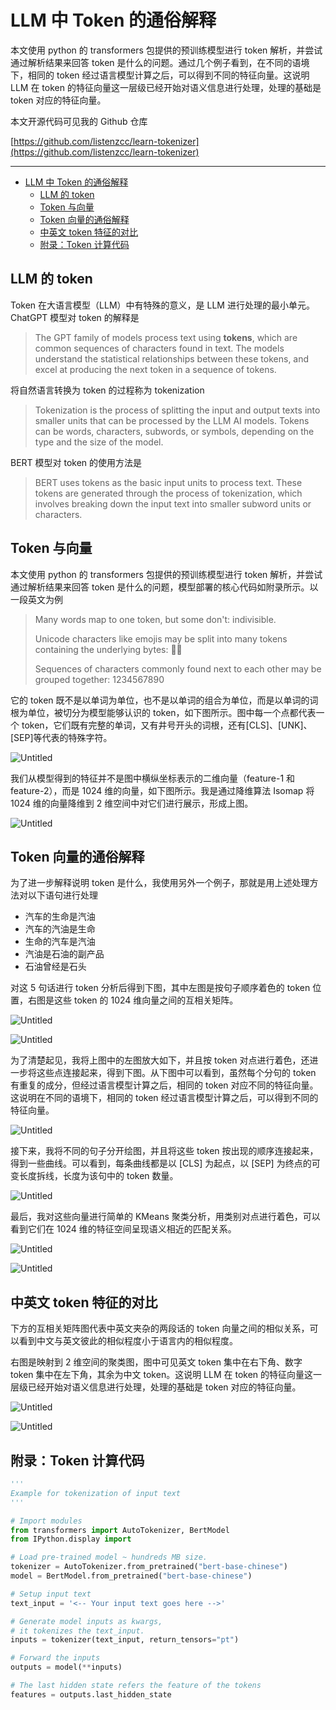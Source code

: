 # LLM 中 Token 的通俗解释

本文使用 python 的 transformers 包提供的预训练模型进行 token 解析，并尝试通过解析结果来回答 token 是什么的问题。通过几个例子看到，在不同的语境下，相同的 token 经过语言模型计算之后，可以得到不同的特征向量。这说明 LLM 在 token 的特征向量这一层级已经开始对语义信息进行处理，处理的基础是 token 对应的特征向量。

本文开源代码可见我的 Github 仓库

[https://github.com/listenzcc/learn-tokenizer](https://github.com/listenzcc/learn-tokenizer)

---
- [LLM 中 Token 的通俗解释](#llm-中-token-的通俗解释)
  - [LLM 的 token](#llm-的-token)
  - [Token 与向量](#token-与向量)
  - [Token 向量的通俗解释](#token-向量的通俗解释)
  - [中英文 token 特征的对比](#中英文-token-特征的对比)
  - [附录：Token 计算代码](#附录token-计算代码)


## LLM 的 token

Token 在大语言模型（LLM）中有特殊的意义，是 LLM 进行处理的最小单元。ChatGPT 模型对 token 的解释是

> The GPT family of models process text using **tokens**, which are common sequences of characters found in text. The models understand the statistical relationships between these tokens, and excel at producing the next token in a sequence of tokens.
> 

将自然语言转换为 token 的过程称为 tokenization

> Tokenization is the process of splitting the input and output texts into smaller units that can be processed by the LLM AI models. Tokens can be words, characters, subwords, or symbols, depending on the type and the size of the model.
> 

BERT 模型对 token 的使用方法是

> BERT uses tokens as the basic input units to process text. These tokens are generated through the process of tokenization, which involves breaking down the input text into smaller subword units or characters.
> 

## Token 与向量

本文使用 python 的 transformers 包提供的预训练模型进行 token 解析，并尝试通过解析结果来回答 token 是什么的问题，模型部署的核心代码如附录所示。以一段英文为例

> Many words map to one token, but some don't: indivisible.
> 
> 
> Unicode characters like emojis may be split into many tokens containing the underlying bytes: 🤚🏾
> 
> Sequences of characters commonly found next to each other may be grouped together: 1234567890
> 

它的 token 既不是以单词为单位，也不是以单词的组合为单位，而是以单词的词根为单位，被切分为模型能够认识的 token，如下图所示。图中每一个点都代表一个 token，它们既有完整的单词，又有井号开头的词根，还有[CLS]、[UNK]、[SEP]等代表的特殊字符。

![Untitled](Token%20%E7%9A%84%E9%80%9A%E4%BF%97%E8%A7%A3%E9%87%8A%204ab476110d9f443ba27f6f982560ebe9/Untitled.png)

我们从模型得到的特征并不是图中横纵坐标表示的二维向量（feature-1 和 feature-2），而是 1024 维的向量，如下图所示。我是通过降维算法 Isomap 将 1024 维的向量降维到 2 维空间中对它们进行展示，形成上图。

![Untitled](Token%20%E7%9A%84%E9%80%9A%E4%BF%97%E8%A7%A3%E9%87%8A%204ab476110d9f443ba27f6f982560ebe9/Untitled%201.png)

## Token 向量的通俗解释

为了进一步解释说明 token 是什么，我使用另外一个例子，那就是用上述处理方法对以下语句进行处理

- 汽车的生命是汽油
- 汽车的汽油是生命
- 生命的汽车是汽油
- 汽油是石油的副产品
- 石油曾经是石头

对这 5 句话进行 token 分析后得到下图，其中左图是按句子顺序着色的 token 位置，右图是这些 token 的 1024 维向量之间的互相关矩阵。

![Untitled](Token%20%E7%9A%84%E9%80%9A%E4%BF%97%E8%A7%A3%E9%87%8A%204ab476110d9f443ba27f6f982560ebe9/Untitled%202.png)

![Untitled](Token%20%E7%9A%84%E9%80%9A%E4%BF%97%E8%A7%A3%E9%87%8A%204ab476110d9f443ba27f6f982560ebe9/Untitled%203.png)

为了清楚起见，我将上图中的左图放大如下，并且按 token 对点进行着色，还进一步将这些点连接起来，得到下图。从下图中可以看到，虽然每个分句的 token 有重复的成分，但经过语言模型计算之后，相同的 token 对应不同的特征向量。这说明在不同的语境下，相同的 token 经过语言模型计算之后，可以得到不同的特征向量。

![Untitled](Token%20%E7%9A%84%E9%80%9A%E4%BF%97%E8%A7%A3%E9%87%8A%204ab476110d9f443ba27f6f982560ebe9/Untitled%204.png)

接下来，我将不同的句子分开绘图，并且将这些 token 按出现的顺序连接起来，得到一些曲线。可以看到，每条曲线都是以 [CLS] 为起点，以 [SEP] 为终点的可变长度拆线，长度为该句中的 token 数量。

![Untitled](Token%20%E7%9A%84%E9%80%9A%E4%BF%97%E8%A7%A3%E9%87%8A%204ab476110d9f443ba27f6f982560ebe9/Untitled%205.png)

最后，我对这些向量进行简单的 KMeans 聚类分析，用类别对点进行着色，可以看到它们在 1024 维的特征空间呈现语义相近的匹配关系。

![Untitled](Token%20%E7%9A%84%E9%80%9A%E4%BF%97%E8%A7%A3%E9%87%8A%204ab476110d9f443ba27f6f982560ebe9/Untitled%206.png)

![Untitled](Token%20%E7%9A%84%E9%80%9A%E4%BF%97%E8%A7%A3%E9%87%8A%204ab476110d9f443ba27f6f982560ebe9/Untitled%207.png)

## 中英文 token 特征的对比

下方的互相关矩阵图代表中英文夹杂的两段话的 token 向量之间的相似关系，可以看到中文与英文彼此的相似程度小于语言内的相似程度。

右图是映射到 2 维空间的聚类图，图中可见英文 token 集中在右下角、数字 token 集中在左下角，其余为中文 token。这说明 LLM 在 token 的特征向量这一层级已经开始对语义信息进行处理，处理的基础是 token 对应的特征向量。

![Untitled](Token%20%E7%9A%84%E9%80%9A%E4%BF%97%E8%A7%A3%E9%87%8A%204ab476110d9f443ba27f6f982560ebe9/Untitled%208.png)

![Untitled](Token%20%E7%9A%84%E9%80%9A%E4%BF%97%E8%A7%A3%E9%87%8A%204ab476110d9f443ba27f6f982560ebe9/Untitled%209.png)

## 附录：Token 计算代码

```python
'''
Example for tokenization of input text
'''

# Import modules
from transformers import AutoTokenizer, BertModel
from IPython.display import 

# Load pre-trained model ~ hundreds MB size.
tokenizer = AutoTokenizer.from_pretrained("bert-base-chinese")
model = BertModel.from_pretrained("bert-base-chinese")

# Setup input text
text_input = '<-- Your input text goes here -->'

# Generate model inputs as kwargs,
# it tokenizes the text_input.
inputs = tokenizer(text_input, return_tensors="pt")

# Forward the inputs
outputs = model(**inputs)

# The last hidden state refers the feature of the tokens
features = outputs.last_hidden_state
```